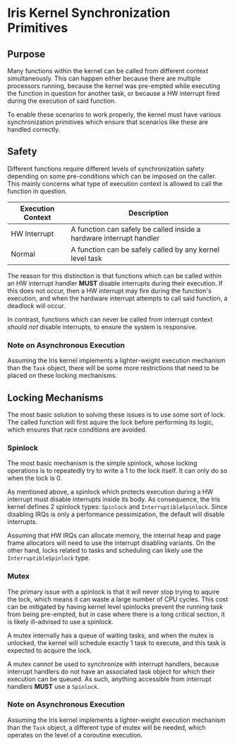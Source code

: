 # Iris Kernel Synchronization Primitives

## Purpose

Many functions within the kernel can be called from different context simultaneously. This can happen either because
there are multiple processors running, because the kernel was pre-empted while executing the function in question for
another task, or because a HW interrupt fired during the execution of said function.

To enable these scenarios to work properly, the kernel must have various synchronization primitives which ensure that
scenarios like these are handled correctly.

## Safety

Different functions require different levels of synchronization safety depending on some pre-conditions which can be
imposed on the caller. This mainly concerns what type of execution context is allowed to call the function in question.

| Execution Context | Description                                                         |
| ----------------- | ------------------------------------------------------------------- |
| HW Interrupt      | A function can safely be called inside a hardware interrupt handler |
| Normal            | A function can be safely called by any kernel level task            |

The reason for this distinction is that functions which can be called within an HW interrupt handler **MUST** disable
interrupts during their execution. If this does not occur, then a HW interrupt may fire during the function's execution,
and when the hardware interrupt attempts to call said function, a deadlock will occur.

In contrast, functions which can never be called from interrupt context _should not_ disable interrupts, to ensure the
system is responsive.

### Note on Asynchronous Execution

Assuming the Iris kernel implements a lighter-weight execution mechanism than the `Task` object, there will be some more
restrictions that need to be placed on these locking mechanisms.

## Locking Mechanisms

The most basic solution to solving these issues is to use some sort of lock. The called function will first aquire the
lock before performing its logic, which ensures that race conditions are avoided.

### Spinlock

The most basic mechanism is the simple spinlock, whose locking operations is to repeatedly try to write a 1 to the lock
itself. It can only do so when the lock is 0.

As mentioned above, a spinlock which protects execution during a HW interrupt must disable interrupts inside its body.
As consequence, the Iris kernel defines 2 spinlock types: `Spinlock` and `InterruptibleSpinlock`. Since disabling IRQs
is only a performance pessimization, the default will disable interrupts.

Assuming that HW IRQs can allocate memory, the internal heap and page frame allocators will need to use the interrupt
disabling variants. On the other hand, locks related to tasks and scheduling can likely use the `InterruptibleSpinlock`
type.

### Mutex

The primary issue with a spinlock is that it will never stop trying to aquire the lock, which means it can waste a large
number of CPU cycles. This cost can be mitigated by having kernel level spinlocks prevent the running task from being
pre-empted, but in case where there is a long critical section, it is likely ill-advised to use a spinlock.

A mutex internally has a queue of waiting tasks, and when the mutex is unlocked, the kernel will schedule exactly 1 task
to execute, and this task is expected to acquire the lock.

A mutex cannot be used to synchronize with interrupt handlers, because interrupt handlers do not have an associated task
object for which their execution can be queued. As such, anything accessible from interrupt handlers **MUST** use a
`Spinlock`.

### Note on Asynchronous Execution

Assuming the Iris kernel implements a lighter-weight execution mechanism than the `Task` object, a different type of
mutex will be needed, which operates on the level of a coroutine execution.
